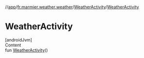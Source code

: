 //[app](../../../index.md)/[fr.marmier.weather.weather](../index.md)/[WeatherActivity](index.md)/[WeatherActivity](-weather-activity.md)



# WeatherActivity  
[androidJvm]  
Content  
fun [WeatherActivity](-weather-activity.md)()  



